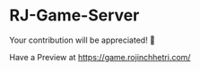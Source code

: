 # RJ-Game-Server
Your contribution will be appreciated! 🙌

Have a Preview at https://game.rojinchhetri.com/